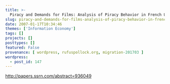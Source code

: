 ```yaml
---
title: >-
  Piracy and Demands for Films: Analysis of Piracy Behavior in French Universities
slug: piracy-and-demands-for-films-analysis-of-piracy-behavior-in-french-universities
date: 2007-01-17T10:34:46
themes: ['Information Economy']
tags: []
projects: []
posttypes: []
featured: False
provenance: [ wordpress, rufuspollock.org, migration-201703 ]
wordpress:
  - post_id: 147
---
```


http://papers.ssrn.com/abstract=936049

